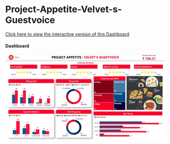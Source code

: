 # Project-Appetite-Velvet-s-Guestvoice

[Click here to view the interactive version of this Dashboard](https://app.powerbi.com/view?r=eyJrIjoiNGY2ZmNiZDUtYmY1NC00ODE3LWI1ODEtNDc0ZGI4MGQ4ZDE3IiwidCI6ImRmODY3OWNkLWE4MGUtNDVkOC05OWFjLWM4M2VkN2ZmOTVhMCJ9)<br>

#### Dashboard
![Dashboard](https://github.com/k-for-karthik/Project-Appetite-Velvet-s-Guestvoice/blob/7264fe0e7a48dca5e628e1e4a1fdcd14bf4d3ca7/velvet%20dashboard%201.JPG)
